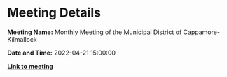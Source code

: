 # Meeting Details

**Meeting Name:** Monthly Meeting of the Municipal District of Cappamore-Kilmallock

**Date and Time:** 2022-04-21 15:00:00

**<a href="https://www.limerick.ie/council/whats-on/monthly-meeting-municipal-district-cappamore-kilmallock-81" target="_blank">Link to meeting</a>**
